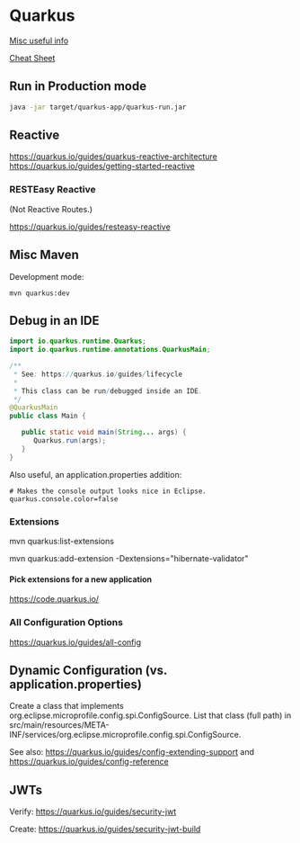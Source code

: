 # Quarkus

[Misc useful info](https://jbcodeforce.github.io/java/quarkus/)


[Cheat Sheet](http://www.cheat-sheets.org/saved-copy/quarkus-cheat-sheet.pdf)

## Run in Production mode
```bash
java -jar target/quarkus-app/quarkus-run.jar
```

## Reactive
https://quarkus.io/guides/quarkus-reactive-architecture
https://quarkus.io/guides/getting-started-reactive

### RESTEasy Reactive

(Not Reactive Routes.)

https://quarkus.io/guides/resteasy-reactive


## Misc Maven

Development mode:
```
mvn quarkus:dev
```

## Debug in an IDE
```java
import io.quarkus.runtime.Quarkus;
import io.quarkus.runtime.annotations.QuarkusMain;

/**
 * See: https://quarkus.io/guides/lifecycle
 * 
 * This class can be run/debugged inside an IDE.
 */
@QuarkusMain
public class Main {

   public static void main(String... args) {
      Quarkus.run(args);
   }
}
```

Also useful, an application.properties addition:
```
# Makes the console output looks nice in Eclipse.
quarkus.console.color=false
```


### Extensions

   mvn quarkus:list-extensions
   
   mvn quarkus:add-extension -Dextensions="hibernate-validator"

#### Pick extensions for a new application

   https://code.quarkus.io/

### All Configuration Options

   https://quarkus.io/guides/all-config

## Dynamic Configuration (vs. application.properties)

Create a class that implements org.eclipse.microprofile.config.spi.ConfigSource.
List that class (full path) in src/main/resources/META-INF/services/org.eclipse.microprofile.config.spi.ConfigSource.

See also: https://quarkus.io/guides/config-extending-support and https://quarkus.io/guides/config-reference

## JWTs

Verify: https://quarkus.io/guides/security-jwt

Create: https://quarkus.io/guides/security-jwt-build

